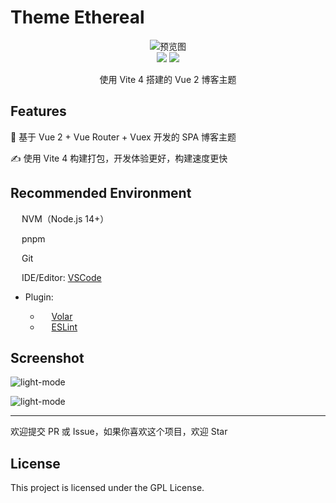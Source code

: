 # Theme Ethereal

<div align="center"><img src="./website-demo-image/mockup.webp" alt="预览图" /></div>

<div align="center"><img src="https://img.shields.io/github/stars/Anyexyz/theme-ethereal?style=flat"> <img src="https://img.shields.io/github/license/Anyexyz/theme-ethereal?style=flat"></div>

<p align="center">使用 Vite 4 搭建的 Vue 2 博客主题</p>

## Features

:fairy: 基于 Vue 2 + Vue Router + Vuex 开发的 SPA 博客主题

:writing_hand: 使用 Vite 4 构建打包，开发体验更好，构建速度更快

## Recommended Environment

<img style="height: 1em; vertical-align: -2px;" src="https://www.vectorlogo.zone/logos/nodejs/nodejs-icon.svg"> NVM（Node.js 14+）

<img style="height: 1em; vertical-align: -2px;" src="https://www.vectorlogo.zone/logos/npmjs/npmjs-icon.svg"> pnpm

<img style="height: 1em; vertical-align: -2px;" src="https://www.vectorlogo.zone/logos/git-scm/git-scm-icon.svg"> Git

<img style="height: 1em; vertical-align: -2px;" src="https://www.vectorlogo.zone/logos/visualstudio_code/visualstudio_code-icon.svg"> IDE/Editor: [VSCode](https://code.visualstudio.com/)

- Plugin:

  - <img style="height: 1em; vertical-align: -2px;" src="https://www.vectorlogo.zone/logos/vuejs/vuejs-icon.svg"> [Volar](https://marketplace.visualstudio.com/items?itemName=Vue.volar)
  - <img style="height: 1em; vertical-align: -2px;" src="https://www.vectorlogo.zone/logos/eslint/eslint-icon.svg"> [ESLint](https://marketplace.visualstudio.com/items?itemName=dbaeumer.vscode-eslint)

## Screenshot

![light-mode](./website-demo-image/lightmode.webp)

![light-mode](./website-demo-image/darkmode.webp)

---

欢迎提交 PR 或 Issue，如果你喜欢这个项目，欢迎 Star

## License

This project is licensed under the GPL License.